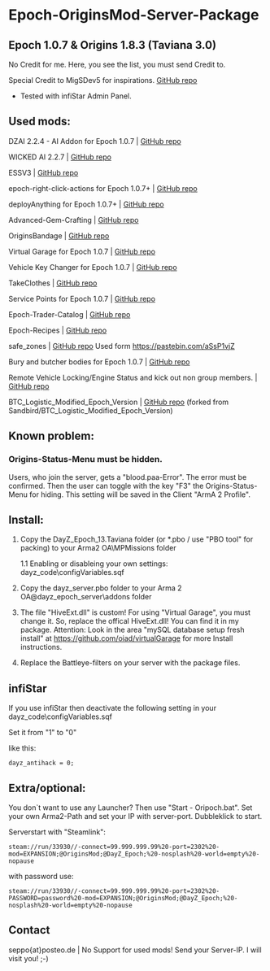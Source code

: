# Epoch-OriginsMod-Server-Package 

## Epoch 1.0.7 & Origins 1.8.3 (Taviana 3.0)

No Credit for me. Here, you see the list, you must send Credit to.

Special Credit to MigSDev5 for inspirations. [GitHub repo](https://github.com/MigSDev5/Epoch_origins_pack)

- Tested with infiStar Admin Panel.

## Used mods:

DZAI 2.2.4 - AI Addon for Epoch 1.0.7 | [GitHub repo](https://github.com/oiad/DZAI)

WICKED AI 2.2.7 | [GitHub repo](https://github.com/f3cuk/WICKED-AI)

ESSV3 | [GitHub repo](https://github.com/AirwavesMan/ESSV3)

epoch-right-click-actions for Epoch 1.0.7+ | [GitHub repo](https://github.com/AirwavesMan/epoch-right-click-actions)

deployAnything for Epoch 1.0.7+ | [GitHub repo](https://github.com/oiad/deployAnything)

Advanced-Gem-Crafting | [GitHub repo](https://github.com/Schalldampfer/Advanced-Gem-crafting)

OriginsBandage | [GitHub repo](https://github.com/Schalldampfer/OriginsBandage)

Virtual Garage for Epoch 1.0.7 | [GitHub repo](https://github.com/oiad/virtualGarage)

Vehicle Key Changer for Epoch 1.0.7 | [GitHub repo](https://github.com/oiad/vkc)

TakeClothes | [GitHub repo](https://github.com/oiad/TakeClothes)
 
Service Points for Epoch 1.0.7 | [GitHub repo](https://github.com/oiad/service_points)

Epoch-Trader-Catalog | [GitHub repo](https://github.com/ch0c/trader-catalogue)

Epoch-Recipes | [GitHub repo](https://github.com/ch0c/epoch-recipes)

safe_zones | [GitHub repo](https://github.com/BigEgg17)
Used form https://pastebin.com/aSsP1vjZ

Bury and butcher bodies for Epoch 1.0.7 | [GitHub repo](https://github.com/oiad/buryBodies)

Remote Vehicle Locking/Engine Status and kick out non group members. | [GitHub repo](https://github.com/oiad/remoteVehicle)

BTC_Logistic_Modified_Epoch_Version | [GitHub repo](https://github.com/MigSDev5/BTC_Logistic_Modified_Epoch_Version)
(forked from Sandbird/BTC_Logistic_Modified_Epoch_Version)

## Known problem: 

### Origins-Status-Menu must be hidden.

Users, who join the server, gets a "blood.paa-Error". The error must be confirmed. Then the user can toggle with the key "F3" the Origins-Status-Menu for hiding.
This setting will be saved in the Client "ArmA 2 Profile".

## Install:

1. Copy the DayZ_Epoch_13.Taviana folder (or *.pbo / use "PBO tool" for packing) to your Arma2 OA\MPMissions folder

	1.1 Enabling or disableing your own settings: dayz_code\configVariables.sqf

2. Copy the dayz_server.pbo folder to your Arma 2 OA@dayz_epoch_server\addons folder

3. The file "HiveExt.dll" is custom! For using "Virtual Garage", you must change it. So, replace the offical HiveExt.dll! You can find it in my package.
	Attention: Look in the area "mySQL database setup fresh install" at https://github.com/oiad/virtualGarage for more Install instructions. 

4. Replace the Battleye-filters on your server with the package files.

## infiStar

If you use infiStar then deactivate the following setting in your dayz_code\configVariables.sqf

Set it from "1" to "0"

like this:

```
dayz_antihack = 0;
```

## Extra/optional: 

You don`t want to use any Launcher? Then use "Start - Oripoch.bat". Set your own Arma2-Path and set your IP with server-port. Dubbleklick to start.

Serverstart with "Steamlink":

```
steam://run/33930//-connect=99.999.999.99%20-port=2302%20-mod=EXPANSION;@OriginsMod;@DayZ_Epoch;%20-nosplash%20-world=empty%20-nopause
```

with password use:

```
steam://run/33930//-connect=99.999.999.99%20-port=2302%20-PASSWORD=password%20-mod=EXPANSION;@OriginsMod;@DayZ_Epoch;%20-nosplash%20-world=empty%20-nopause
```

## Contact

seppo{at}posteo.de | No Support for used mods! Send your Server-IP. I will visit you! ;-)